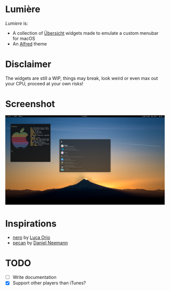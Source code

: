 # Lumière

_Lumiere_ is:

- A collection of [Übersicht](https://github.com/felixhageloh/uebersicht) widgets made to emulate a custom menubar for macOS
- An [Alfred](https://www.alfredapp.com/) theme

# Disclaimer

The widgets are still a WIP, things may break, look weird or even max out your CPU, proceed at your own risks!

# Screenshot


![](screenshot.png)

# Inspirations
- [nero](https://github.com/lucaorio/nero) by [Luca Orio](https://github.com/lucaorio)
- [pecan](https://github.com/zzzeyez/pecan) by [Daniel Neemann](https://github.com/zzzeyez)


# TODO

- [ ] Write documentation
- [x] Support other players than iTunes?